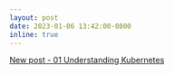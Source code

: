 ```yaml
---
layout: post
date: 2023-01-06 13:42:00-0800
inline: true
---
```


<a href="https://seyoungnam.github.io/_k8s/01-understanding-k8s/">New post - 01 Understanding Kubernetes</a>